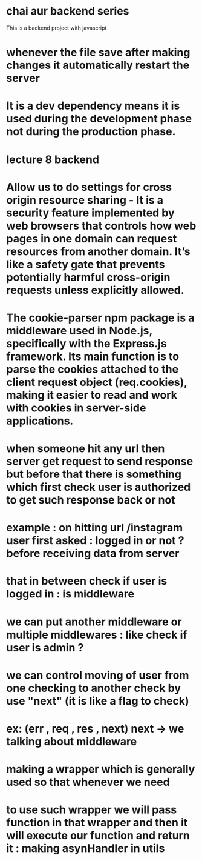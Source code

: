 # chai aur backend series 
This is a backend project with javascript



<!-- nodemon is a utility -->

# whenever the file save after making changes it automatically restart the server
# It is a dev dependency means it is used during the development phase not during the production phase.

# lecture 8 backend 
<!-- custom api defining classes for 
custom api and reason -->
<!-- custom error -->

<!-- CORS -->
# Allow us to do settings for  cross origin resource sharing - It is a security feature implemented by web browsers that controls how web pages in one domain can request resources from another domain. It’s like a safety gate that prevents potentially harmful cross-origin requests unless explicitly allowed.

<!-- Cookie parser -->
# The cookie-parser npm package is a middleware used in Node.js, specifically with the Express.js framework. Its main function is to parse the cookies attached to the client request object (req.cookies), making it easier to read and work with cookies in server-side applications.

<!-- infor about middlewars and req and res -->

# when someone hit any url then server get request to send response but before that there is something which first check user is authorized to get such response back or not

# example : on hitting url /instagram user first asked : logged in or not ? before receiving data from server 
# that in between check if user is logged in : is middleware

# we can put another middleware or multiple middlewares : like check if user is admin ?
# we can control moving of user from one checking to another check by use "next" (it is like a flag to check)

# ex: (err , req , res , next)   next -> we talking about middleware


# making a wrapper which is generally used so that whenever we need
# to use such wrapper we will pass function in that wrapper and then it will execute our function and return it : making asynHandler in utils